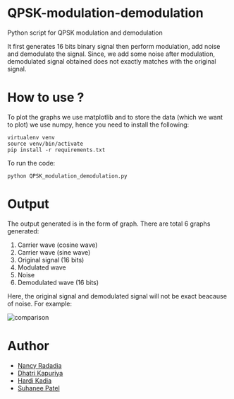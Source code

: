 # QPSK-modulation-demodulation

Python script for QPSK modulation and demodulation

It first generates 16 bits binary signal then perform modulation, add noise and demodulate the signal. Since, we add some noise after modulation, demodulated signal obtained does not exactly matches with the original signal.

# How to use ?

To plot the graphs we use matplotlib and to store the data (which we want to plot) we use numpy, hence you need to install the following:

```
virtualenv venv
source venv/bin/activate
pip install -r requirements.txt
```

To run the code:

```
python QPSK_modulation_demodulation.py
```

# Output

The output generated is in the form of graph. There are total 6 graphs generated:

1. Carrier wave (cosine wave)
2. Carrier wave (sine wave)
3. Original signal (16 bits)
4. Modulated wave
5. Noise
6. Demodulated wave (16 bits)

Here, the original signal and demodulated signal will not be exact beacause of noise. For example:

![comparison](https://user-images.githubusercontent.com/65729151/82722384-f0390780-9ce3-11ea-91bc-91eee1a21001.PNG)

# Author

- [Nancy Radadia](https://github.com/nancyradadia)
- [Dhatri Kapuriya](https://github.com/dhatrikapuriya)
- [Hardi Kadia](https://github.com/hardi15)
- [Suhanee Patel](https://github.com/sp2605)
